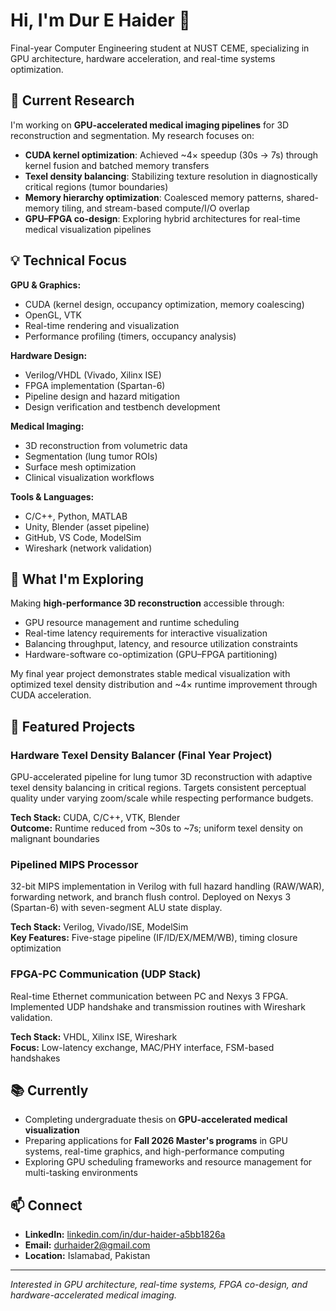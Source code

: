 # Hi, I'm Dur E Haider 👋

Final-year Computer Engineering student at NUST CEME, specializing in GPU architecture, hardware acceleration, and real-time systems optimization.

## 🔬 Current Research

I'm working on **GPU-accelerated medical imaging pipelines** for 3D reconstruction and segmentation. My research focuses on:

- **CUDA kernel optimization**: Achieved ~4× speedup (30s → 7s) through kernel fusion and batched memory transfers
- **Texel density balancing**: Stabilizing texture resolution in diagnostically critical regions (tumor boundaries)
- **Memory hierarchy optimization**: Coalesced memory patterns, shared-memory tiling, and stream-based compute/I/O overlap
- **GPU–FPGA co-design**: Exploring hybrid architectures for real-time medical visualization pipelines

## 💡 Technical Focus

**GPU & Graphics:**
- CUDA (kernel design, occupancy optimization, memory coalescing)
- OpenGL, VTK
- Real-time rendering and visualization
- Performance profiling (timers, occupancy analysis)

**Hardware Design:**
- Verilog/VHDL (Vivado, Xilinx ISE)
- FPGA implementation (Spartan-6)
- Pipeline design and hazard mitigation
- Design verification and testbench development

**Medical Imaging:**
- 3D reconstruction from volumetric data
- Segmentation (lung tumor ROIs)
- Surface mesh optimization
- Clinical visualization workflows

**Tools & Languages:**
- C/C++, Python, MATLAB
- Unity, Blender (asset pipeline)
- GitHub, VS Code, ModelSim
- Wireshark (network validation)

## 🎯 What I'm Exploring

Making **high-performance 3D reconstruction** accessible through:
- GPU resource management and runtime scheduling
- Real-time latency requirements for interactive visualization
- Balancing throughput, latency, and resource utilization constraints
- Hardware-software co-optimization (GPU–FPGA partitioning)

My final year project demonstrates stable medical visualization with optimized texel density distribution and ~4× runtime improvement through CUDA acceleration.

## 🚀 Featured Projects

### Hardware Texel Density Balancer (Final Year Project)
GPU-accelerated pipeline for lung tumor 3D reconstruction with adaptive texel density balancing in critical regions. Targets consistent perceptual quality under varying zoom/scale while respecting performance budgets.

**Tech Stack:** CUDA, C/C++, VTK, Blender  
**Outcome:** Runtime reduced from ~30s to ~7s; uniform texel density on malignant boundaries

### Pipelined MIPS Processor
32-bit MIPS implementation in Verilog with full hazard handling (RAW/WAR), forwarding network, and branch flush control. Deployed on Nexys 3 (Spartan-6) with seven-segment ALU state display.

**Tech Stack:** Verilog, Vivado/ISE, ModelSim  
**Key Features:** Five-stage pipeline (IF/ID/EX/MEM/WB), timing closure optimization

### FPGA-PC Communication (UDP Stack)
Real-time Ethernet communication between PC and Nexys 3 FPGA. Implemented UDP handshake and transmission routines with Wireshark validation.

**Tech Stack:** VHDL, Xilinx ISE, Wireshark  
**Focus:** Low-latency exchange, MAC/PHY interface, FSM-based handshakes

## 📚 Currently

- Completing undergraduate thesis on **GPU-accelerated medical visualization**
- Preparing applications for **Fall 2026 Master's programs** in GPU systems, real-time graphics, and high-performance computing
- Exploring GPU scheduling frameworks and resource management for multi-tasking environments

## 📫 Connect

- **LinkedIn:** [linkedin.com/in/dur-haider-a5bb1826a](https://linkedin.com/in/dur-haider-a5bb1826a)
- **Email:** durhaider2@gmail.com
- **Location:** Islamabad, Pakistan

---

*Interested in GPU architecture, real-time systems, FPGA co-design, and hardware-accelerated medical imaging.*
